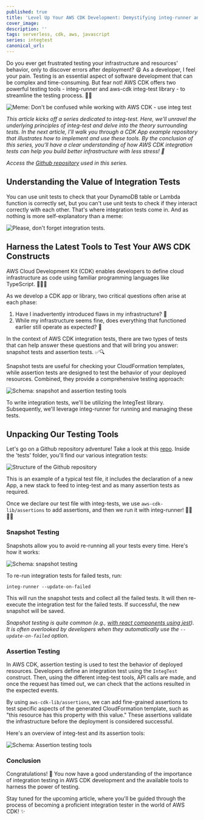 ```yaml
---
published: true
title: 'Level Up Your AWS CDK Development: Demystifying integ-runner and integ-test'
cover_image:
description: ''
tags: serverless, cdk, aws, javascript
series: integtest
canonical_url:
---
```


Do you ever get frustrated testing your infrastructure and resources' behavior, only to discover errors after deployment? 😫 As a developer, I feel your pain. Testing is an essential aspect of software development that can be complex and time-consuming. But fear not! AWS CDK offers two powerful testing tools - integ-runner and aws-cdk integ-test library - to streamline the testing process. 🧪🚀

![Meme: Don't be confused while working with AWS CDK - use integ test](./assets/dev-working-with-aws-cdk.jpg)

_This article kicks off a series dedicated to integ-test. Here, we'll unravel the underlying principles of integ-test and delve into the theory surrounding tests. In the next article, I'll walk you through a CDK App example repository that illustrates how to implement and use these tools. By the conclusion of this series, you'll have a clear understanding of how AWS CDK integration tests can help you build better infrastructure with less stress! 🎉_

_Access the [Github repository](https://github.com/gozineb/aws-cdk-app-integration-tests) used in this series._

## Understanding the Value of Integration Tests

You can use unit tests to check that your DynamoDB table or Lambda function is correctly set, but you can't use unit tests to check if they interact correctly with each other. That's where integration tests come in. And as nothing is more self-explanatory than a meme:

![Please, don't forget integration tests.](./assets/2-unit-tests-0-integration-test.gif)

## Harness the Latest Tools to Test Your AWS CDK Constructs

AWS Cloud Development Kit (CDK) enables developers to define cloud infrastructure as code using familiar programming languages like TypeScript. 👩‍💻🚀

As we develop a CDK app or library, two critical questions often arise at each phase:

1. Have I inadvertently introduced flaws in my infrastructure? 🤔
2. While my infrastructure seems fine, does everything that functioned earlier still operate as expected? 🧐

In the context of AWS CDK integration tests, there are two types of tests that can help answer these questions and that will bring you answer: snapshot tests and assertion tests. ✅🔍

Snapshot tests are useful for checking your CloudFormation templates, while assertion tests are designed to test the behavior of your deployed resources. Combined, they provide a comprehensive testing approach:

![Schema: snapshot and assertion testing tools](./assets/integrations-tests-overview.png)

To write integration tests, we'll be utilizing the IntegTest library. Subsequently, we'll leverage integ-runner for running and managing these tests.

## Unpacking Our Testing Tools

Let's go on a Github repository adventure! Take a look at this [repo](https://github.com/gozineb/aws-cdk-app-integration-tests). Inside the 'tests' folder, you'll find our various integration tests:

![Structure of the Github repository](./assets/github_repo_files.png)

This is an example of a typical test file, it includes the declaration of a new App, a new stack to feed to integ-test and as many assertion tests as required.

Once we declare our test file with integ-tests, we use `aws-cdk-lib/assertions` to add assertions, and then we run it with integ-runner! 🏃‍♀️🏃‍♂️

### Snapshot Testing

Snapshots allow you to avoid re-running all your tests every time. Here's how it works:

![Schema: snapshot testing](./assets/snapshot_testing.png)

To re-run integration tests for failed tests, run:

`integ-runner --update-on-failed`

This will run the snapshot tests and collect all the failed tests. It will then re-execute the integration test for the failed tests. If successful, the new snapshot will be saved.

_Snapshot testing is quite common (e.g., [with react components using jest](https://jestjs.io/docs/snapshot-testing)). It is often overlooked by developers when they automatically use the `--update-on-failed` option._

### Assertion Testing

In AWS CDK, assertion testing is used to test the behavior of deployed resources. Developers define an integration test using the `IntegTest` construct. Then, using the different integ-test tools, API calls are made, and once the request has timed out, we can check that the actions resulted in the expected events.

By using `aws-cdk-lib/assertions`, we can add fine-grained assertions to test specific aspects of the generated CloudFormation template, such as "this resource has this property with this value." These assertions validate the infrastructure before the deployment is considered successful.

Here's an overview of integ-test and its assertion tools:

![Schema: Assertion testing tools](./assets/assertion_tools.png)

### Conclusion

Congratulations! 🎉 You now have a good understanding of the importance of integration testing in AWS CDK development and the available tools to harness the power of testing.

Stay tuned for the upcoming article, where you'll be guided through the process of becoming a proficient integration tester in the world of AWS CDK! ✨
